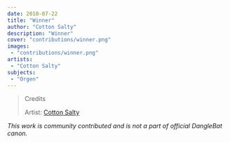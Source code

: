 ```yaml
---
date: 2010-07-22
title: "Winner"
author: "Cotton Salty"
description: "Winner"
cover: "contributions/winner.png"
images:
 - "contributions/winner.png"
artists:
 - "Cotton Salty"
subjects:
 - "Orgen"
---
```

>Credits
>
>Artist: [Cotton Salty](https://twitter.com/Cotton_Salty)  

*This work is community contributed and is not a part of official DangleBat canon.*
